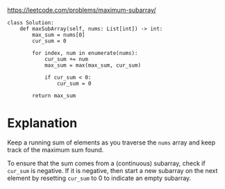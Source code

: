 https://leetcode.com/problems/maximum-subarray/

```
class Solution:
    def maxSubArray(self, nums: List[int]) -> int:
        max_sum = nums[0]
        cur_sum = 0

        for index, num in enumerate(nums):
            cur_sum += num
            max_sum = max(max_sum, cur_sum)
            
            if cur_sum < 0:
                cur_sum = 0

        return max_sum
```

# Explanation
Keep a running sum of elements as you traverse the `nums` array and keep track of the maximum sum found.

To ensure that the sum comes from a (continuous) subarray, check if `cur_sum` is negative. If it is negative, then start a new subarray on the next element by resetting `cur_sum` to 0 to indicate an empty subarray.
